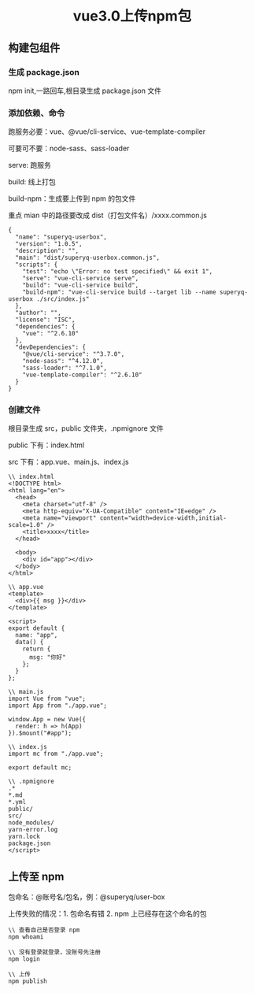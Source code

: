 <h1 align="center">vue3.0上传npm包</h1>

## 构建包组件

### 生成 package.json

npm init,一路回车,根目录生成 package.json 文件

### 添加依赖、命令

跑服务必要：vue、@vue/cli-service、vue-template-compiler

可要可不要：node-sass、sass-loader

serve: 跑服务

build: 线上打包

build-npm：生成要上传到 npm 的包文件

重点 mian 中的路径要改成 dist（打包文件名）/xxxx.common.js

```
{
  "name": "superyq-userbox",
  "version": "1.0.5",
  "description": "",
  "main": "dist/superyq-userbox.common.js",
  "scripts": {
    "test": "echo \"Error: no test specified\" && exit 1",
    "serve": "vue-cli-service serve",
    "build": "vue-cli-service build",
    "build-npm": "vue-cli-service build --target lib --name superyq-userbox ./src/index.js"
  },
  "author": "",
  "license": "ISC",
  "dependencies": {
    "vue": "^2.6.10"
  },
  "devDependencies": {
    "@vue/cli-service": "^3.7.0",
    "node-sass": "^4.12.0",
    "sass-loader": "^7.1.0",
    "vue-template-compiler": "^2.6.10"
  }
}
```

### 创建文件

根目录生成 src，public 文件夹，.npmignore 文件

public 下有：index.html

src 下有：app.vue、main.js、index.js

```
\\ index.html
<!DOCTYPE html>
<html lang="en">
  <head>
    <meta charset="utf-8" />
    <meta http-equiv="X-UA-Compatible" content="IE=edge" />
    <meta name="viewport" content="width=device-width,initial-scale=1.0" />
    <title>xxxx</title>
  </head>

  <body>
    <div id="app"></div>
  </body>
</html>

\\ app.vue
<template>
  <div>{{ msg }}</div>
</template>

<script>
export default {
  name: "app",
  data() {
    return {
      msg: "你好"
    };
  }
};

\\ main.js
import Vue from "vue";
import App from "./app.vue";

window.App = new Vue({
  render: h => h(App)
}).$mount("#app");

\\ index.js
import mc from "./app.vue";

export default mc;

\\ .npmignore
.*
*.md
*.yml
public/
src/
node_modules/
yarn-error.log
yarn.lock
package.json
</script>
```

## 上传至 npm

包命名：@账号名/包名，例：@superyq/user-box

上传失败的情况：1. 包命名有错 2. npm 上已经存在这个命名的包

```
\\ 查看自己是否登录 npm
npm whoami

\\ 没有登录就登录，没账号先注册
npm login

\\ 上传
npm publish
```
